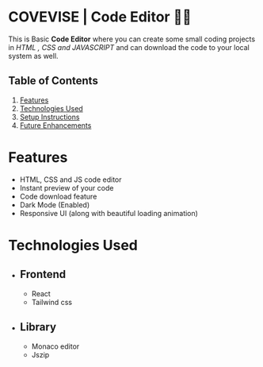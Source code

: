 # COVEVISE | Code Editor 👨‍💻

This is Basic <b>Code Editor</b> where you can create some small coding projects in <i>HTML , CSS and JAVASCRIPT</i> and can download the code to your local system as well.

## Table of Contents
1. [Features](#features)
2. [Technologies Used](#technologies-used)
3. [Setup Instructions](#Setup-instructions)
4. [Future Enhancements](#future-inhancements)



# Features
- HTML, CSS and JS code editor
- Instant preview of your code 
- Code download feature
- Dark Mode (Enabled)
- Responsive UI (along with beautiful loading animation)

# Technologies Used
- ## Frontend
  - React
  - Tailwind css

- ## Library
  - Monaco editor
  - Jszip 


  









